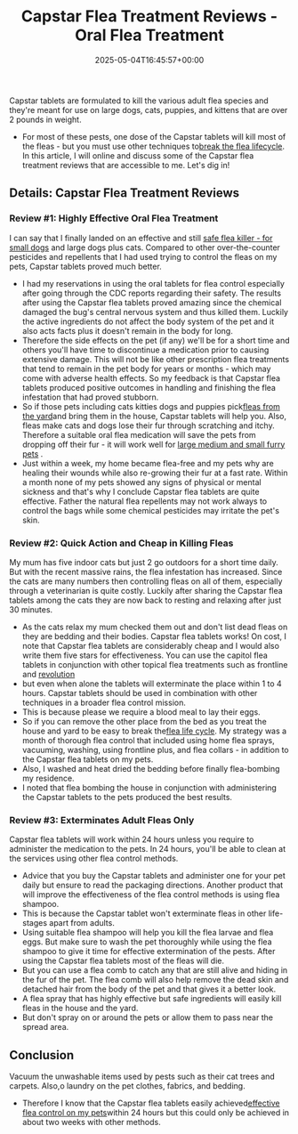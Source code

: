 ﻿---
layout: post
title: "Capstar Flea\_Treatment Reviews - Oral Flea Treatment"
date: '2025-05-04T16:45:57+00:00'
categories:
- Fleas
- Product Reviews
tags: []
slug: /capstar-flea-treatment-reviews/
lastmod: 2025-05-07T12:21:26+03:00
---

Capstar tablets are formulated to kill the various adult flea species and they're meant for use on large dogs, cats, puppies, and kittens that are over 2 pounds in weight.
- For most of these pests, one dose of the Capstar tablets will kill most of the fleas - but you must use other techniques to[break the flea lifecycle](https://pestpolicy.com/how-long-does-it-take-to-break-the-flea-life-cycle/).
In this article, I will online and discuss some of the Capstar flea treatment reviews that are accessible to me.
Let's dig in!
## Details: Capstar Flea Treatment Reviews
### Review #1: Highly Effective Oral Flea Treatment
I can say that I finally landed on an effective and still
[safe flea killer - for small dogs](https://pestpolicy.com/capstar-flea-tablets-for-small-dogs)
and large dogs plus cats.
Compared to other over-the-counter pesticides and repellents that I had used trying to control the fleas on my pets, Capstar tablets proved much better.
- I had my reservations in using the oral tablets for flea control especially after going through the CDC reports regarding their safety.
The results after using the Capstar flea tablets proved amazing since the chemical damaged the bug's central nervous system and thus killed them.
Luckily the active ingredients do not affect the body system of the pet and it also acts facts plus it doesn't remain in the body for long.
- Therefore the side effects on the pet (if any) we'll be for a short time and others you'll have time to discontinue a medication prior to causing extensive damage.
This will not be like other prescription flea treatments that tend to remain in the pet body for years or months - which may come with adverse health effects.
So my feedback is that Capstar flea tablets produced positive outcomes in handling and finishing the flea infestation that had proved stubborn.
- So if those pets including cats kitties dogs and puppies pick[fleas from the yard](https://pestpolicy.com/best-flea-spray-for-yard/)and bring them in the house, Capstar tablets will help you.
Also, fleas make cats and dogs lose their fur through scratching and itchy.
Therefore a suitable oral flea medication will save the pets from dropping off their fur - it will work well for
[large medium and small furry pets](https://pestpolicy.com/capstar-flea-tablets-for-large-dogs)
.
- Just within a week, my home became flea-free and my pets why are healing their wounds while also re-growing their fur at a fast rate.
Within a month none of my pets showed any signs of physical or mental sickness and that's why I conclude Capstar flea tablets are quite effective.
Father the natural flea repellents may not work always to control the bags while some chemical pesticides may irritate the pet's skin.
### Review #2: Quick Action and Cheap in Killing Fleas
My mum has five indoor cats but just 2 go outdoors for a short time daily. But with the recent massive rains, the flea infestation has increased.
Since the cats are many numbers then controlling fleas on all of them, especially through a veterinarian is quite costly.
Luckily after sharing the Capstar flea tablets among the cats they are now back to resting and relaxing after just 30 minutes.
- As the cats relax my mum checked them out and don't list dead fleas on they are bedding and their bodies.
Capstar flea tablets works!
On cost, I note that Capstar flea tablets are considerably cheap and I would also write them five stars for effectiveness.
You can use the capitol flea tablets in conjunction with other topical flea treatments such as frontline and
[revolution](https://pestpolicy.com/revolution-for-cats-without-vet-prescription/)
- but even when alone the tablets will exterminate the place within 1 to 4 hours.
Capstar tablets should be used in combination with other techniques in a broader flea control mission.
- This is because please we require a blood meal to lay their eggs.
- So if you can remove the other place from the bed as you treat the house and yard to be easy to break the[flea life cycle](https://pestpolicy.com/flea-life-cycle/).
My strategy was a month of thorough flea control that included using home flea sprays, vacuuming, washing, using frontline plus, and flea collars - in addition to the Capstar flea tablets on my pets.
- Also, I washed and heat dried the bedding before finally flea-bombing my residence.
- I noted that flea bombing the house in conjunction with administering the Capstar tablets to the pets produced the best results.
### Review #3: Exterminates Adult Fleas Only
Capstar flea tablets will work within 24 hours unless you require to administer the medication to the pets.
In 24 hours, you'll be able to clean at the services using other flea control methods.
- Advice that you buy the Capstar tablets and administer one for your pet daily but ensure to read the packaging directions.
Another product that will improve the effectiveness of the flea control methods is using flea shampoo.
- This is because the Capstar tablet won't exterminate fleas in other life-stages apart from adults.
- Using suitable flea shampoo will help you kill the flea larvae and flea eggs.
But make sure to wash the pet thoroughly while using the flea shampoo to give it time for effective extermination of the pests.
After using the Capstar flea tablets most of the fleas will die.
- But you can use a flea comb to catch any that are still alive and hiding in the fur of the pet.
The flea comb will also help remove the dead skin and detached hair from the body of the pet and that gives it a better look.
- A flea spray that has highly effective but safe ingredients will easily kill fleas in the house and the yard.
- But don't spray on or around the pets or allow them to pass near the spread area.
## Conclusion
Vacuum the unwashable items used by pests such as their cat trees and carpets. Also,o laundry on the pet clothes, fabrics, and bedding.
- Therefore I know that the Capstar flea tablets easily achieved[effective flea control on my pets](https://pestpolicy.com/how-does-capstar-work-flea-treatment/)within 24 hours but this could only be achieved in about two weeks with other methods.